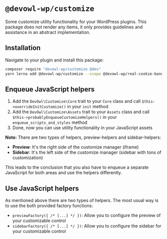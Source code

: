 # `@devowl-wp/customize`

Some customize utility functionality for your WordPress plugins. This package does not render any items, it only provides guidelines and assistance in an abstract implementation.

## Installation

Navigate to your plugin and install this package:

```bash
composer require "devowl-wp/customize @dev"
yarn lerna add @devowl-wp/customize --scope @devowl-wp/real-cookie-banner
```

## Enqueue JavaScript helpers

1. Add the `DevOwl\Customize\Core` trait to your `Core` class and call `$this->overrideInitCustomize()` in your `init` method
1. Add the `DevOwl\Customize\Assets` trait to your `Assets` class and call `$this->probablyEnqueueCustomizeHelpers()` in your `enqueue_scripts_and_styles` method
1. Done, now you can use utility functionality in your JavaScript assets

**Note:** There are two types of helpers, preview-helpers and sidebar-helpers:

-   **Preview**: It's the right side of the customize manager (iframe)
-   **Sidebar**: It's the left side of the customize manager (sidebar with tons of customization)

This leads to the conclusion that you also have to enqueue a separate JavaScript for both areas and use the helpers differently.

## Use JavaScript helpers

As mentioned above there are two types of helpers. The most usual way is to use the both provided factory functions:

-   `previewFactory({ /* [...] */ })`: Allow you to configure the preview of your customizable control
-   `sidebarFactory({ /* [...] */ })`: Allow you to configure the sidebar for your customizable control
